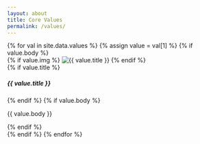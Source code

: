 ```yaml
---
layout: about
title: Core Values
permalink: /values/
---
```


<div class="container-fluid">
{% for val in site.data.values %}
{% assign value = val[1] %}
{% if value.body %}
<div class="shadow-card card">
  {% if value.img %}
    <img class="card-img-top" src="{{ site.url }}/images/values/{{ value.img }}" alt="{{ value.title }}">
  {% endif %}
    <div class="card-body">
        {% if value.title %}<h5 class="card-title text-center">{{ value.title }}</h5>{% endif %}
        {% if value.body %}<p class="card-text">{{ value.body }}</p>{% endif %}
    </div>
</div>
{% endif %}
{% endfor %}
</div>
